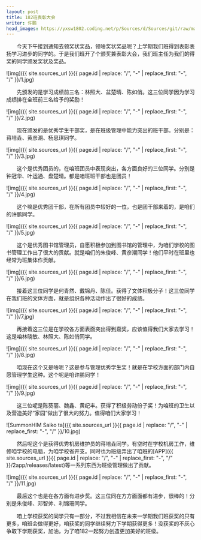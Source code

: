 ```yaml
---
layout: post
title: 182班表彰大会
writer: 许鹏
head_images: https://yxsw1802.coding.net/p/Sources/d/Sources/git/raw/master/2019-05-08-biao-zhang-da-hui/1.jpg
---
```

&emsp;&emsp;今天下午接到通知去领奖状奖品，领啥奖状奖品呢？上学期我们班得到表彰表扬学习进步的同学的。于是我们班开了个颁奖兼表彰大会，我们班主任为我们的得奖的同学颁发奖状及奖品。

![img]({{ site.sources_url }}{{ page.id | replace: "/", "-" | replace_first: "-", "/" }}/1.jpg)

&emsp;&emsp;先颁发的是学习成绩前三名：林照大、盆楚晴、陈如俏。这三位同学因为学习成绩排在全班前三名给予的奖励！

![img]({{ site.sources_url }}{{ page.id | replace: "/", "-" | replace_first: "-", "/" }}/2.jpg)

&emsp;&emsp;现在颁发的是优秀学生干部奖，是在班级管理中能力突出的班干部。分别是：蒋培垚、黄彦潮、杨思琪同学。

![img]({{ site.sources_url }}{{ page.id | replace: "/", "-" | replace_first: "-", "/" }}/3.jpg)

&emsp;&emsp;这个是优秀团员的，在咱班团员中表现突出，各方面良好的三位同学。分别是钟冠华、叶运通、盘楚晴。都是咱班班干部也是团员！

![img]({{ site.sources_url }}{{ page.id | replace: "/", "-" | replace_first: "-", "/" }}/4.jpg)

&emsp;&emsp;这个嘛是优秀团干部，在所有团员中较好的一位，也是团干部来着的，是咱们的许鹏同学。

![img]({{ site.sources_url }}{{ page.id | replace: "/", "-" | replace_first: "-", "/" }}/5.jpg)

&emsp;&emsp;这个是优秀图书馆管理员，自愿积极参加到图书馆的管理中，为咱们学校的图书管理工作出了很大的贡献。就是咱们的朱俊峰、黄彦潮同学！他们平时在班里也经常为班集体作贡献。

![img]({{ site.sources_url }}{{ page.id | replace: "/", "-" | replace_first: "-", "/" }}/6.jpg)

&emsp;&emsp;接着这三位同学是何青然、戴锦丹、陈佳。获得了文体积极分子！这三位同学在我们班的文体方面，就是组织各种活动作出了很好的成绩。

![img]({{ site.sources_url }}{{ page.id | replace: "/", "-" | replace_first: "-", "/" }}/7.jpg)

&emsp;&emsp;再接着这三位是在学校各方面表面突出得到嘉奖，应该值得我们大家去学习！这是咱林晓敏、林照大、陈如俏同学。

![img]({{ site.sources_url }}{{ page.id | replace: "/", "-" | replace_first: "-", "/" }}/8.jpg)

&emsp;&emsp;咱现在这个又是啥呢？这是参与管理优秀学生奖！就是在学校方面的部门内自愿管理学生这种。这个呢是咱许鹏同学！

![img]({{ site.sources_url }}{{ page.id | replace: "/", "-" | replace_first: "-", "/" }}/9.jpg)

&emsp;&emsp;这三位呢是陈葵丽、魏鑫、黄纪丰。获得了积极劳动份子奖！为咱班的卫生以及营造美好“家园”做出了很大的努力。值得咱们大家学习！

![SummonHIM Saiko ta]({{ site.sources_url }}{{ page.id | replace: "/", "-" | replace_first: "-", "/" }}/10.jpg)

&emsp;&emsp;然后呢这个是获得优秀机房维护员的蒋培垚同学。有空时在学校机房工作，维修咱学校的电脑，为咱学校省开支。同时也为班级弄出了咱班的[APP]({{ site.sources_url }}{{ page.id | replace: "/", "-" | replace_first: "-", "/" }}/2app/releases/latest)等一系列东西为班级管理做出了贡献。

![img]({{ site.sources_url }}{{ page.id | replace: "/", "-" | replace_first: "-", "/" }}/11.jpg)

&emsp;&emsp;最后这个也是在各方面有进步奖。这三位同在方方面面都有进步，很棒的！分别是朱俊峰、邓智帅、利锦珊同学。

&emsp;&emsp;咱上学校获奖的同学只有一部分，不过我相信在未来一学期我们班获奖的只有更多，咱班会做得更好，咱获奖的同学继续努力下学期获得更多！没获奖的不灰心争取下学期获奖，加油，为了咱182一起努力创造更加美好的班级。